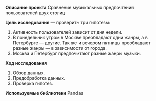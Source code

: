 **Описание проекта**
Сравнение музыкальных предпочтений пользователей двух столиц

**Цель исследования** — проверить три гипотезы:
1. Активность пользователей зависит от дня недели. 
2. В понедельник утром в Москве преобладают одни жанры, а в Петербурге — другие. Так же и вечером пятницы преобладают разные жанры — в зависимости от города. 
3. Москва и Петербург предпочитают разные жанры музыки. 

**Ход исследования**

 1. Обзор данных.
 2. Предобработка данных.
 3. Проверка гипотез.
 
 **Используемые библиотеки**
 Pandas